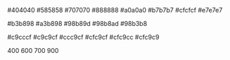 #404040
#585858
#707070
#888888
#a0a0a0
#b7b7b7
#cfcfcf
#e7e7e7



#b3b898
#a3b898
#98b89d
#98b8ad
#98b3b8

#c9cccf
#c9c9cf
#ccc9cf
#cfc9cf
#cfc9cc
#cfc9c9
<!-- font -->
400
600
700
900

